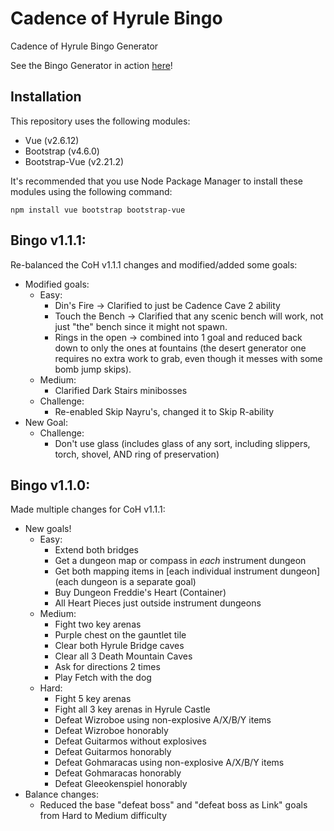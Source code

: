 # Cadence of Hyrule Bingo

Cadence of Hyrule Bingo Generator

See the Bingo Generator in action [here](https://kailaria.github.io/cadenceBingoV2/?)!

## Installation

This repository uses the following modules:

* Vue (v2.6.12)
* Bootstrap (v4.6.0)
* Bootstrap-Vue (v2.21.2)

It's recommended that you use Node Package Manager to install these modules using the following command:

```
npm install vue bootstrap bootstrap-vue
```
## Bingo v1.1.1:
Re-balanced the CoH v1.1.1 changes and modified/added some goals:

* Modified goals:
    * Easy:
        * Din's Fire -> Clarified to just be Cadence Cave 2 ability
        * Touch the Bench -> Clarified that any scenic bench will work, not just "the" bench since it might not spawn.
        * Rings in the open -> combined into 1 goal and reduced back down to only the ones at fountains (the desert generator one requires no extra work to grab, even though it messes with some bomb jump skips).
    * Medium:
        * Clarified Dark Stairs minibosses
    * Challenge:
        * Re-enabled Skip Nayru's, changed it to Skip R-ability
* New Goal:
    * Challenge:
        * Don't use glass (includes glass of any sort, including slippers, torch, shovel, AND ring of preservation)

## Bingo v1.1.0:
Made multiple changes for CoH v1.1.1:

* New goals!
    * Easy:
        * Extend both bridges
        * Get a dungeon map or compass in *each* instrument dungeon
        * Get both mapping items in [each individual instrument dungeon] (each dungeon is a separate goal)
        * Buy Dungeon Freddie's Heart (Container)
        * All Heart Pieces just outside instrument dungeons
    * Medium:
        * Fight two key arenas
        * Purple chest on the gauntlet tile
        * Clear both Hyrule Bridge caves
        * Clear all 3 Death Mountain Caves
        * Ask for directions 2 times
        * Play Fetch with the dog
    * Hard:
        * Fight 5 key arenas
        * Fight all 3 key arenas in Hyrule Castle
        * Defeat Wizroboe using non-explosive A/X/B/Y items
        * Defeat Wizroboe honorably
        * Defeat Guitarmos without explosives
        * Defeat Guitarmos honorably
        * Defeat Gohmaracas using non-explosive A/X/B/Y items
        * Defeat Gohmaracas honorably
        * Defeat Gleeokenspiel honorably
* Balance changes:
    * Reduced the base "defeat boss" and "defeat boss as Link" goals from Hard to Medium difficulty
